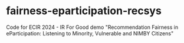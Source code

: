 # fairness-eparticipation-recsys
Code for ECIR 2024 - IR For Good demo "Recommendation Fairness in eParticipation: Listening to Minority, Vulnerable and NIMBY Citizens"
